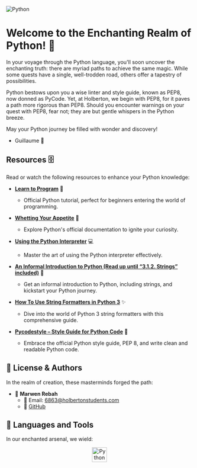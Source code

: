 ![Python](https://media.licdn.com/dms/image/D5612AQHyM_pEvNsJyQ/article-cover_image-shrink_600_2000/0/1669055868330?e=2147483647&v=beta&t=8kWfhPJtrA0e6ivxDti8afRR01nHa1hMrXnJJKyex6U)
# Welcome to the Enchanting Realm of Python! 🐍

In your voyage through the Python language, you'll soon uncover the enchanting truth: there are myriad paths to achieve the same magic. While some quests have a single, well-trodden road, others offer a tapestry of possibilities.

Python bestows upon you a wise linter and style guide, known as PEP8, now donned as PyCode. Yet, at Holberton, we begin with PEP8, for it paves a path more rigorous than PEP8. Should you encounter warnings on your quest with PEP8, fear not; they are but gentle whispers in the Python breeze.

May your Python journey be filled with wonder and discovery!

- Guillaume 🚀


## Resources 🗄️
Read or watch the following resources to enhance your Python knowledge:

- [**Learn to Program**](https://docs.python.org/3/tutorial/index.html) 📘
  - Official Python tutorial, perfect for beginners entering the world of programming.

- [**Whetting Your Appetite**](https://docs.python.org/3/) 🧠
  - Explore Python's official documentation to ignite your curiosity.

- [**Using the Python Interpreter**](https://docs.python.org/3/tutorial/interpreter.html) 💻
  - Master the art of using the Python interpreter effectively.

- [**An Informal Introduction to Python (Read up until “3.1.2. Strings” included)**](https://docs.python.org/3/tutorial/introduction.html) 🎉
  - Get an informal introduction to Python, including strings, and kickstart your Python journey.

- [**How To Use String Formatters in Python 3**](https://realpython.com/python-f-strings/#f-strings-a-new-and-improved-way-to-format-strings-in-python) ✨
  - Dive into the world of Python 3 string formatters with this comprehensive guide.

- [**Pycodestyle – Style Guide for Python Code**](https://www.python.org/dev/peps/pep-0008/) 📝
  - Embrace the official Python style guide, PEP 8, and write clean and readable Python code.


## 👥 License & Authors

In the realm of creation, these masterminds forged the path:

- 🚀 **Marwen Rebah**
  - 📧 Email: 6863@holbertonstudents.com
  - 👻 [GitHub](https://github.com/marwenrebah)

## :toolbox: Languages and Tools

In our enchanted arsenal, we wield:

<p align="center">
  <a href="https://www.python.org/" target="_blank" rel="noreferrer">
    <img src="https://upload.wikimedia.org/wikipedia/commons/thumb/0/0a/Python.svg/640px-Python.svg.png" alt="Python" width="40" height="40"/> 
  </a>
</p>
